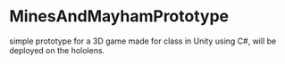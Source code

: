 # MinesAndMayhamPrototype
simple prototype for a 3D game made for class in Unity using C#, will be deployed on the hololens.
